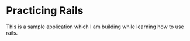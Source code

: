 # Practicing Rails 

This is a sample application which I am building while learning how to use rails. 

